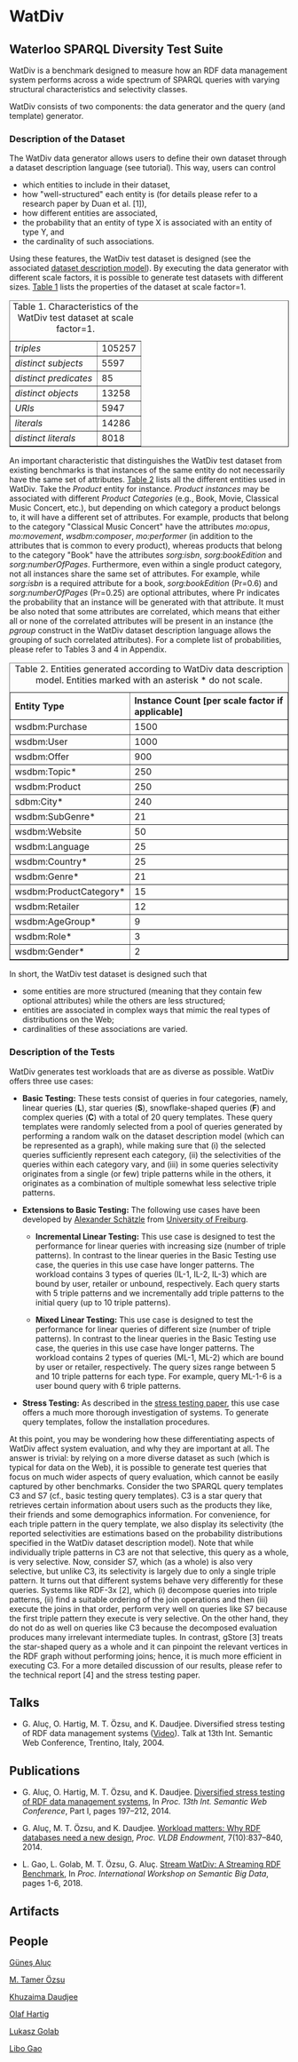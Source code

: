 # WatDiv


## Waterloo SPARQL Diversity Test Suite

WatDiv is a benchmark designed to measure how an RDF data management system performs across a wide spectrum of SPARQL queries with varying structural characteristics and selectivity classes.

WatDiv consists of two components: the data generator and the query (and template) generator.

### Description of the Dataset

The WatDiv data generator allows users to define their own dataset through a dataset description language (see tutorial). This way, users can control

* which entities to include in their dataset,
* how "well-structured" each entity is (for details please refer to a research paper by Duan et al. [1]),
* how different entities are associated,
* the probability that an entity of type X is associated with an entity of type Y, and
* the cardinality of such associations.

Using these features,  the WatDiv test dataset is designed (see the associated <a href="watdiv-data-model.txt">dataset description model</a>). By executing the data generator with different scale factors, it is possible to generate test datasets with different sizes. <a href="#table:triples">Table 1</a> lists the properties of the dataset at scale factor=1.

<table border="1" cellpadding="0" cellspacing="0">
	<caption>
         <a name="table:triples"> 
            Table 1. Characteristics of the WatDiv test dataset at scale factor=1.
         </a>
     </caption>
<!---	<thead><tr><th align="left">Column 1</th><th align="right">#</th></tr></thead> -->
<tbody>
<tr valign="top"><td><i>triples</i></td><td> 105257</td></tr>
<tr valign="top"><td><i>distinct subjects</i></td><td> 5597</td></tr>
<tr valign="top"><td><i>distinct predicates</i></td><td> 85</td></tr>
<tr valign="top"><td><i>distinct objects</i></td><td> 13258</td></tr>
<tr valign="top"><td><i>URIs</i></td><td> 5947</td></tr>
<tr valign="top"><td><i>literals</i></td><td> 14286</td></tr>
<tr valign="top"><td><i>distinct literals</i></td><td> 8018</td></tr>
</tbody>
<!---<tfoot><tr valign="top"><td align="right">Sum:</td><td align="right">1,234,569</td></tr>
</tfoot>-->
</table>

An important characteristic that distinguishes the WatDiv test dataset from existing benchmarks is that instances of the same entity do not necessarily have the same set of attributes. <a href="#table:entities">Table 2</a> lists all the different entities used in WatDiv. Take the *Product* entity for instance. *Product instances* may be associated with different *Product Categories* (e.g., Book, Movie, Classical Music Concert, etc.), but depending on which category a product belongs to, it will have a different set of attributes. For example, products that belong to the category "Classical Music Concert" have the attributes *mo:opus*, *mo:movement*, *wsdbm:composer*, *mo:performer* (in addition to the attributes that is common to every product), whereas products that belong to the category "Book" have the attributes *sorg:isbn*, *sorg:bookEdition* and *sorg:numberOfPages*. Furthermore, even within a single product category, not all instances share the same set of attributes. For example, while *sorg:isbn* is a required attribute for a book, *sorg:bookEdition* (Pr=0.6) and *sorg:numberOfPages* (Pr=0.25) are optional attributes, where Pr indicates the probability that an instance will be generated with that attribute. It must be also noted that some attributes are correlated, which means that either all or none of the correlated attributes will be present in an instance (the *pgroup* construct in the WatDiv dataset description language allows the grouping of such correlated attributes). For a complete list of probabilities, please refer to Tables 3 and 4 in Appendix.

 <table border="1" cellpadding="0" cellspacing="0">
    <caption>
         <a name="table:entities"> 
            Table 2. Entities generated according to WatDiv data description model. Entities marked with an asterisk * do not scale.
         </a>
     </caption>
<thead><tr><th align="left">Entity Type</th><th align="left">Instance Count [per scale factor if applicable]</th></tr></thead> 
<tbody>
<tr valign="top"><td>wsdbm:Purchase</td><td> 1500</td></tr>
<tr valign="top"><td>wsdbm:User</td><td> 1000</td></tr>
<tr valign="top"><td>wsdbm:Offer</td><td>900</td></tr>
<tr valign="top"><td>wsdbm:Topic*</td><td> 250</td></tr>
<tr valign="top"><td>wsdbm:Product</td><td> 250</td></tr>
<tr valign="top"><td>sdbm:City*</td><td> 240</td></tr>
<tr valign="top"><td>wsdbm:SubGenre*</td><td> 21</td></tr>
<tr valign="top"><td>wsdbm:Website</td><td> 50</td></tr>
<tr valign="top"><td>wsdbm:Language</td><td> 25</td></tr>
<tr valign="top"><td>wsdbm:Country*</td><td> 25</td></tr>
<tr valign="top"><td>wsdbm:Genre*</td><td> 21</td></tr>
<tr valign="top"><td>wsdbm:ProductCategory*</td><td> 15</td></tr>
<tr valign="top"><td>wsdbm:Retailer</td><td> 12</td></tr>
<tr valign="top"><td>wsdbm:AgeGroup*</td><td> 9</td></tr>
<tr valign="top"><td>wsdbm:Role*</td><td> 3</td></tr>
<tr valign="top"><td>wsdbm:Gender*</td><td> 2</td></tr>
</tbody>
<!---<tfoot><tr valign="top"><td align="right">Sum:</td><td align="right">1,234,569</td></tr>
</tfoot>-->
</table>

In short, the WatDiv test dataset is designed such that

* some entities are more structured (meaning that they contain few optional attributes) while the others are less structured;
* entities are associated in complex ways that mimic the real types of distributions on the Web;
* cardinalities of these associations are varied.

### Description of the Tests

WatDiv generates test workloads that are as diverse as possible. WatDiv offers three use cases:

* __Basic Testing:__ These tests consist of queries in four categories, namely, linear queries (**L**), star queries (**S**), snowflake-shaped queries (**F**) and complex queries (**C**) with a total of 20 query templates. These query templates were randomly selected from a pool of queries generated by performing a random walk on the dataset description model (which can be represented as a graph), while making sure that (i) the selected queries sufficiently represent each category, (ii) the selectivities of the queries within each category vary, and (iii) in some queries selectivity originates from a single (or few) triple patterns while in the others, it originates as a combination of multiple somewhat less selective triple patterns.

* __Extensions to Basic Testing:__ The following use cases have been developed by <a href="http://dbis.informatik.uni-freiburg.de/team/schaetzle/alexander">Alexander Schätzle</a> from <a href="http://www.uni-freiburg.de/">University of Freiburg</a>.
    * __Incremental Linear Testing:__ This use case is designed to test the performance for linear queries with increasing size (number of triple patterns). In contrast to the linear queries in the Basic Testing use case, the queries in this use case have longer patterns. The workload contains 3 types of queries (IL-1, IL-2, IL-3) which are bound by user, retailer or unbound, respectively. Each query starts with 5 triple patterns and we incrementally add triple patterns to the initial query (up to 10 triple patterns).

    * __Mixed Linear Testing:__ This use case is designed to test the performance for linear queries of different size (number of triple patterns). In contrast to the linear queries in the Basic Testing use case, the queries in this use case have longer patterns. The workload contains 2 types of queries (ML-1, ML-2) which are bound by user or retailer, respectively. The query sizes range between 5 and 10 triple patterns for each type. For example, query ML-1-6 is a user bound query with 6 triple patterns.

* __Stress Testing:__ As described in the <a href="https://doi.org/10.1007/978-3-319-11964-9_13">stress testing paper</a>, this use case offers a much more thorough investigation of systems. To generate query templates, follow the installation procedures.

At this point, you may be wondering how these differentiating aspects of WatDiv affect system evaluation, and why they are important at all. The answer is trivial: by relying on a more diverse dataset as such (which is typical for data on the Web), it is possible to generate test queries that focus on much wider aspects of query evaluation, which cannot be easily captured by other benchmarks. Consider the two SPARQL query templates C3 and S7 (cf., basic testing query templates). C3 is a star query that retrieves certain information about users such as the products they like, their friends and some demographics information. For convenience, for each triple pattern in the query template, we also display its selectivity (the reported selectivities are estimations based on the probability distributions specified in the WatDiv dataset description model). Note that while individually triple patterns in C3 are not that selective, this query as a whole, is very selective. Now, consider S7, which (as a whole) is also very selective, but unlike C3, its selectivity is largely due to only a single triple pattern. It turns out that different systems behave very differently for these queries. Systems like RDF-3x [2], which (i) decompose queries into triple patterns, (ii) find a suitable ordering of the join operations and then (iii) execute the joins in that order, perform very well on queries like S7 because the first triple pattern they execute is very selective. On the other hand, they do not do as well on queries like C3 because the decomposed evaluation produces many irrelevant intermediate tuples. In contrast, gStore [3] treats the star-shaped query as a whole and it can pinpoint the relevant vertices in the RDF graph without performing joins; hence, it is much more efficient in executing C3. For a more detailed discussion of our results, please refer to the technical report [4] and the <a http="https://doi.org/10.1007/978-3-319-11964-9_13">stress testing paper</a>.

## Talks

* G. Aluç, O. Hartig, M. T. Özsu, and K. Daudjee. Diversified stress testing of RDF data management systems ([Video](http://videolectures.net/iswc2014_aluc_rdf_data_management/)). Talk at 13th Int. Semantic Web Conference, Trentino, Italy, 2004.

## Publications

* G. Aluç, O. Hartig, M. T. Özsu, and K. Daudjee. <a href="https://doi.org/10.1007/978-3-319-11964-9_13">Diversified stress testing of RDF data management systems</a>, In _Proc. 13th Int. Semantic Web Conference_, Part I, pages 197–212, 2014.

* G. Aluç, M. T. Özsu, and K. Daudjee. <a href="https://dl.acm.org/doi/10.14778/2732951.2732957">Workload matters: Why RDF databases need a new design</a>, _Proc. VLDB Endowment_, 7(10):837–840, 2014.

* L. Gao, L. Golab, M. T. Özsu, G. Aluç. <a href="https://dl.acm.org/doi/10.1145/3208352.3208355">Stream WatDiv: A Streaming RDF Benchmark</a>, In _Proc. International Workshop on Semantic Big Data_, pages 1-6, 2018.

## Artifacts

## People

[Güneş Aluç](https://www.linkedin.com/in/gunes-aluc-66588a221/) 

[M. Tamer Özsu](https://cs.uwaterloo.ca/~tozsu/)

[Khuzaima Daudjee](https://cs.uwaterloo.ca/~kdaudjee/)

[Olaf Hartig](http://olafhartig.de)

[Lukasz Golab](http://www.engineering.uwaterloo.ca/~lgolab/)

[Libo Gao](https://www.linkedin.com/in/libo-gao/) 
